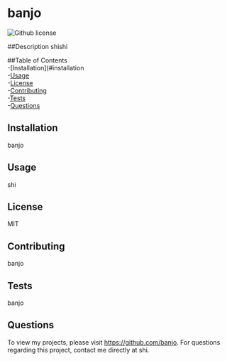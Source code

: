 # banjo
![Github license](http://img.shields.io/badge/license-MIT-blue.svg)

##Description
shishi

##Table of Contents<br />
-[Installation](#installation<br />
-[Usage](#usage)<br />
-[License](#license)<br />
-[Contributing](#contributing)<br />
-[Tests](#tests)<br />
-[Questions](#questions)<br />

## Installation
banjo

## Usage
shi

## License
MIT

## Contributing
banjo

## Tests
banjo

## Questions
To view my projects, please visit https://github.com/banjo.
For questions regarding this project, contact me directly at shi.

